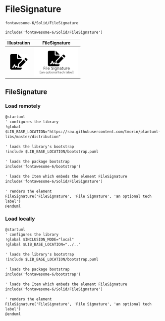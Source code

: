 # FileSignature


```text
fontawesome-6/Solid/FileSignature
```

```text
include('fontawesome-6/Solid/FileSignature')
```



| Illustration | FileSignature |
| :---: | :---: |
| ![illustration for Illustration](../../fontawesome-6/Solid/FileSignature.png) | ![illustration for FileSignature](../../fontawesome-6/Solid/FileSignature.Local.png) |




## FileSignature

### Load remotely
```plantuml
@startuml
' configures the library
!global $LIB_BASE_LOCATION="https://raw.githubusercontent.com/tmorin/plantuml-libs/master/distribution"

' loads the library's bootstrap
!include $LIB_BASE_LOCATION/bootstrap.puml

' loads the package bootstrap
include('fontawesome-6/bootstrap')

' loads the Item which embeds the element FileSignature
include('fontawesome-6/Solid/FileSignature')

' renders the element
FileSignature('FileSignature', 'File Signature', 'an optional tech label')
@enduml
```

### Load locally
```plantuml
@startuml
' configures the library
!global $INCLUSION_MODE="local"
!global $LIB_BASE_LOCATION="../.."

' loads the library's bootstrap
!include $LIB_BASE_LOCATION/bootstrap.puml

' loads the package bootstrap
include('fontawesome-6/bootstrap')

' loads the Item which embeds the element FileSignature
include('fontawesome-6/Solid/FileSignature')

' renders the element
FileSignature('FileSignature', 'File Signature', 'an optional tech label')
@enduml
```

